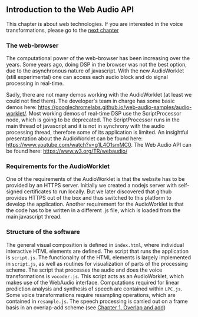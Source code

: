 ## Introduction to the Web Audio API

This chapter is about web technologies. If you are interested in the voice transformations, please go to the [next chapter](docs/speech_production_model.md)

### The web-browser
The computational power of the web-browser has been increasing over the years. Some years ago, doing DSP in the browser was not the best option, due to the asynchronous nature of javascript. With the new AudioWorklet (still experimental) one can access each audio block and do signal processing in real-time.

Sadly, there are not many demos working with the AudioWorklet (at least we could not find them). The developer's team in charge has some basic demos here: https://googlechromelabs.github.io/web-audio-samples/audio-worklet/. Most working demos of real-time DSP use the ScriptProcessor node, which is going to be deprecated. The ScriptProcessor runs in the main thread of javascript and it is not in synchrony with the audio processing thread, therefore some of its application is limited. An insightful presentation about the AudioWorklet can be found here: https://www.youtube.com/watch?v=g1L4O1smMC0. The Web Audio API can be found here: https://www.w3.org/TR/webaudio/

### Requirements for the AudioWorklet
One of the requirements of the AudioWorklet is that the website has to be provided by an HTTPS server. Initially we created a nodejs server with self-signed certificates to run locally. But we later discovered that github provides HTTPS out of the box and thus switched to this platform to develop the application. Another requirement for the AudioWorklet is that the code has to be written in a different .js file, which is loaded from the main javascript thread.

### Structure of the software 
The general visual composition is defined in `index.html`, where individual interactive HTML elements are defined. The script that runs the application is `script.js`. The functionality of the HTML elements is largely implemented in `script.js`, as well as routines for visualization of parts of the processing scheme. The script that processes the audio and does the voice transformations is `vocoder.js`. This script acts as an AudioWorklet, which makes use of the WebAudio interface. Computations required for linear prediction analysis and synthesis of speech are contained within `LPC.js`. Some voice transformations require resampling operations, which are contained in `resample.js`.
The speech processing is carried out on a frame basis in an overlap-add scheme (see [Chapter 1. Overlap and add](docs/Chapter%201.%20Overlap%20and%20add.md))
